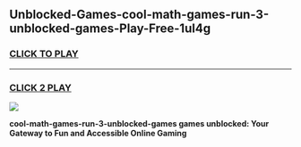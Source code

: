 
## Unblocked-Games-cool-math-games-run-3-unblocked-games-Play-Free-1ul4g
<h3>
<a href="https://premium76.site?title=cool-math-games-run-3-unblocked-games&ref=15A">CLICK TO PLAY</a></h3>
<hr>

<h3>
<a href="https://premium76.site?title=cool-math-games-run-3-unblocked-games&ref=15A">CLICK 2 PLAY</a>
  
</h3>

<a href="https://premium76.site?title=cool-math-games-run-3-unblocked-games&ref=15A"><img src="https://clearcache.store/games.png"></a>


**cool-math-games-run-3-unblocked-games games unblocked: Your Gateway to Fun and Accessible Online Gaming**

